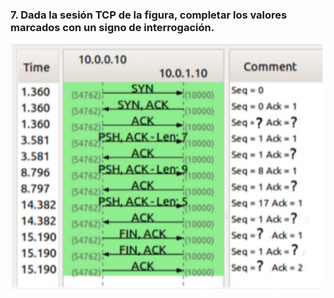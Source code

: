 ### 7. Dada la sesión TCP de la figura, completar los valores marcados con un signo de interrogación.

![alt text](ejercicio7.png)